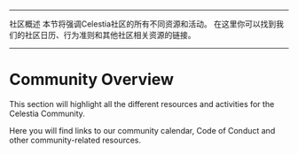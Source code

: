 - - -
社区概述 本节将强调Celestia社区的所有不同资源和活动。 在这里你可以找到我们的社区日历、行为准则和其他社区相关资源的链接。
- - -

# Community Overview

This section will highlight all the different resources and activities for the Celestia Community.

Here you will find links to our community calendar, Code of Conduct and other community-related resources.
